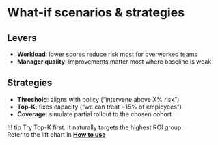 # **What-if scenarios & strategies**

## Levers
- **Workload**: lower scores reduce risk most for overworked teams
- **Manager quality**: improvements matter most where baseline is weak

## Strategies
- **Threshold**: aligns with policy (“intervene above X% risk”)
- **Top-K**: fixes capacity (“we can treat ~15% of employees”)
- **Coverage**: simulate partial rollout to the chosen cohort

!!! tip
    Try Top-K first. It naturally targets the highest ROI group.  
    Refer to the lift chart in **[How to use](performance.md)**